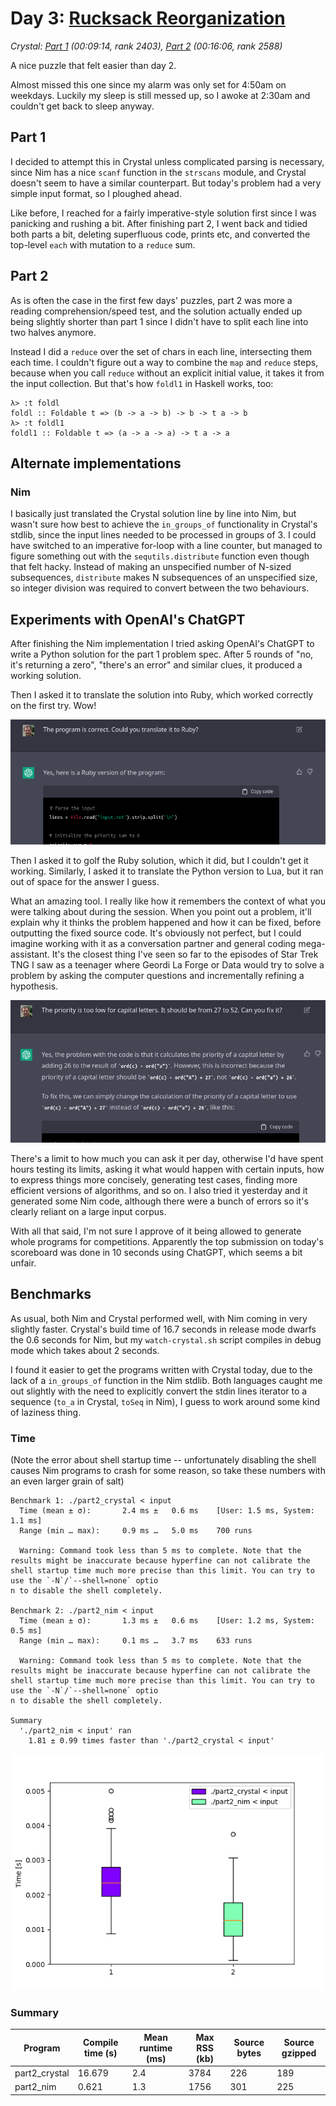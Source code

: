 # Day 3: [Rucksack Reorganization](https://adventofcode.com/2022/day/3)
*Crystal: [Part 1](https://github.com/DestyNova/advent_of_code_2022/blob/main/3/part1.cr) (00:09:14, rank 2403), [Part 2](https://github.com/DestyNova/advent_of_code_2022/blob/main/3/part2.cr) (00:16:06, rank 2588)*

A nice puzzle that felt easier than day 2.

Almost missed this one since my alarm was only set for 4:50am on weekdays. Luckily my sleep is still messed up, so I awoke at 2:30am and couldn't get back to sleep anyway.

## Part 1

I decided to attempt this in Crystal unless complicated parsing is necessary, since Nim has a nice `scanf` function in the `strscans` module, and Crystal doesn't seem to have a similar counterpart. But today's problem had a very simple input format, so I ploughed ahead.

Like before, I reached for a fairly imperative-style solution first since I was panicking and rushing a bit. After finishing part 2, I went back and tidied both parts a bit, deleting superfluous code, prints etc, and converted the top-level `each` with mutation to a `reduce` sum.

## Part 2

As is often the case in the first few days' puzzles, part 2 was more a reading comprehension/speed test, and the solution actually ended up being slightly shorter than part 1 since I didn't have to split each line into two halves anymore.

Instead I did a `reduce` over the set of chars in each line, intersecting them each time. I couldn't figure out a way to combine the `map` and `reduce` steps, because when you call `reduce` without an explicit initial value, it takes it from the input collection. But that's how `foldl1` in Haskell works, too:

```
λ> :t foldl
foldl :: Foldable t => (b -> a -> b) -> b -> t a -> b
λ> :t foldl1
foldl1 :: Foldable t => (a -> a -> a) -> t a -> a
```

## Alternate implementations

### Nim

I basically just translated the Crystal solution line by line into Nim, but wasn't sure how best to achieve the `in_groups_of` functionality in Crystal's stdlib, since the input lines needed to be processed in groups of 3. I could have switched to an imperative for-loop with a line counter, but managed to figure something out with the `sequtils.distribute` function even though that felt hacky. Instead of making an unspecified number of N-sized subsequences, `distribute` makes N subsequences of an unspecified size, so integer division was required to convert between the two behaviours.

## Experiments with OpenAI's ChatGPT

After finishing the Nim implementation I tried asking OpenAI's ChatGPT to write a Python solution for the part 1 problem spec. After 5 rounds of "no, it's returning a zero", "there's an error" and similar clues, it produced a working solution.

Then I asked it to translate the solution into Ruby, which worked correctly on the first try. Wow!

![Asking ChatGPT to translate the Python program to Ruby](chatgpt_experiments/chat2.png)

Then I asked it to golf the Ruby solution, which it did, but I couldn't get it working.
Similarly, I asked it to translate the Python version to Lua, but it ran out of space for the answer I guess.

What an amazing tool. I really like how it remembers the context of what you were talking about during the session. When you point out a problem, it'll explain why it thinks the problem happened and how it can be fixed, before outputting the fixed source code. It's obviously not perfect, but I could imagine working with it as a conversation partner and general coding mega-assistant.
It's the closest thing I've seen so far to the episodes of Star Trek TNG I saw as a teenager where Geordi La Forge or Data would try to solve a problem by asking the computer questions and incrementally refining a hypothesis.

![Telling ChatGPT about a bug](chatgpt_experiments/chat1.png)

There's a limit to how much you can ask it per day, otherwise I'd have spent hours testing its limits, asking it what would happen with certain inputs, how to express things more concisely, generating test cases, finding more efficient versions of algorithms, and so on. I also tried it yesterday and it generated some Nim code, although there were a bunch of errors so it's clearly reliant on a large input corpus.

With all that said, I'm not sure I approve of it being allowed to generate whole programs for competitions. Apparently the top submission on today's scoreboard was done in 10 seconds using ChatGPT, which seems a bit unfair.

## Benchmarks

As usual, both Nim and Crystal performed well, with Nim coming in very slightly faster. Crystal's build time of 16.7 seconds in release mode dwarfs the 0.6 seconds for Nim, but my `watch-crystal.sh` script compiles in debug mode which takes about 2 seconds.

I found it easier to get the programs written with Crystal today, due to the lack of a `in_groups_of` function in the Nim stdlib. Both languages caught me out slightly with the need to explicitly convert the stdin lines iterator to a sequence (`to_a` in Crystal, `toSeq` in Nim), I guess to work around some kind of laziness thing.

### Time

(Note the error about shell startup time -- unfortunately disabling the shell causes Nim programs to crash for some reason, so take these numbers with an even larger grain of salt)

```
Benchmark 1: ./part2_crystal < input                                                                     
  Time (mean ± σ):       2.4 ms ±   0.6 ms    [User: 1.5 ms, System: 1.1 ms]                             
  Range (min … max):     0.9 ms …   5.0 ms    700 runs                                                                
                                                    
  Warning: Command took less than 5 ms to complete. Note that the results might be inaccurate because hyperfine can not calibrate the shell startup time much more precise than this limit. You can try to use the `-N`/`--shell=none` optio
n to disable the shell completely.                                                                       
                                                    
Benchmark 2: ./part2_nim < input                                                                         
  Time (mean ± σ):       1.3 ms ±   0.6 ms    [User: 1.2 ms, System: 0.5 ms]                                          
  Range (min … max):     0.1 ms …   3.7 ms    633 runs                                                                
                                                    
  Warning: Command took less than 5 ms to complete. Note that the results might be inaccurate because hyperfine can not calibrate the shell startup time much more precise than this limit. You can try to use the `-N`/`--shell=none` optio
n to disable the shell completely.                         
                                                           
Summary                                                                                                  
  './part2_nim < input' ran                                                                              
    1.81 ± 0.99 times faster than './part2_crystal < input'      
```

![Boxplot of runtime benchmark results](runtime.png)

### Summary

Program | Compile time (s) | Mean runtime (ms) | Max RSS (kb) | Source bytes | Source gzipped
--- | --- | --- | --- | --- | ---
part2_crystal | 16.679 | 2.4 | 3784 | 226 | 189
part2_nim | 0.621 | 1.3 | 1756 | 301 | 225
